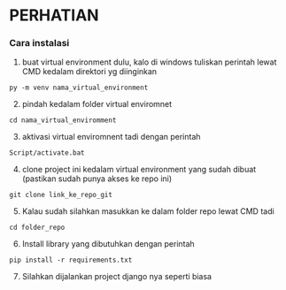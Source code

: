 # PERHATIAN

### Cara instalasi

1. buat virtual environment dulu, kalo di windows tuliskan perintah lewat CMD kedalam direktori yg diinginkan

 `py -m venv nama_virtual_environment`

2. pindah kedalam folder virtual enviromnet 

 `cd nama_virtual_enviromment`

3. aktivasi virtual enviromnent tadi dengan perintah

 `Script/activate.bat`

4. clone project ini kedalam virtual environment yang sudah dibuat (pastikan sudah punya akses ke repo ini)

 `git clone link_ke_repo_git`

5. Kalau sudah silahkan masukkan ke dalam folder repo lewat CMD tadi

 `cd folder_repo`

6. Install library yang dibutuhkan dengan perintah

 `pip install -r requirements.txt`

7. Silahkan dijalankan project django nya seperti biasa

